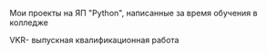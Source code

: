 Мои проекты на ЯП "Python", написанные за время обучения в колледже

VKR- выпускная квалификационная работа
